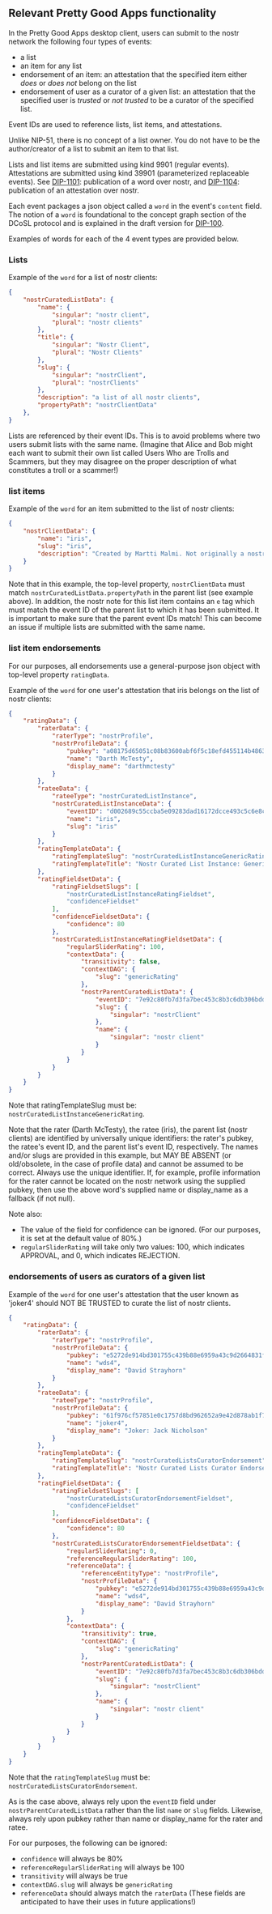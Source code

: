 Relevant Pretty Good Apps functionality
-----

In the Pretty Good Apps desktop client, users can submit to the nostr network the following four types of events:
- a list
- an item for any list
- endorsement of an item: an attestation that the specified item either *does* or *does not* belong on the list
- endorsement of user as a curator of a given list: an attestation that the specified user is *trusted* or *not trusted* to be a curator of the specified list.

Event IDs are used to reference lists, list items, and attestations.

Unlike NIP-51, there is no concept of a list owner. You do not have to be the author/creator of a list to submit an item to that list.

Lists and list items are submitted using kind 9901 (regular events). Attestations are submitted using kind 39901 (parameterized replaceable events). See [DIP-1101](https://github.com/wds4/DCoSL/blob/main/dips/networking/nostr/1101.md): publication of a word over nostr, and [DIP-1104](https://github.com/wds4/DCoSL/blob/main/dips/networking/nostr/1104.md): publication of an attestation over nostr.

Each event packages a json object called a `word` in the event's `content` field. The notion of a `word` is foundational to the concept graph section of the DCoSL protocol and is explained in the draft version for [DIP-100](https://github.com/wds4/DCoSL/blob/main/dips/conceptGraph/100.md). 

Examples of words for each of the 4 event types are provided below.

### Lists

Example of the `word` for a list of nostr clients:

```json
{
    "nostrCuratedListData": {
        "name": {
            "singular": "nostr client",
            "plural": "nostr clients"
        },
        "title": {
            "singular": "Nostr Client",
            "plural": "Nostr Clients"
        },
        "slug": {
            "singular": "nostrClient",
            "plural": "nostrClients"
        },
        "description": "a list of all nostr clients",
        "propertyPath": "nostrClientData"
    },
}
```

Lists are referenced by their event IDs. This is to avoid problems where two users submit lists with the same name. (Imagine that Alice and Bob might each want to submit their own list called Users Who are Trolls and Scammers, but they may disagree on the proper description of what constitutes a troll or a scammer!)

### list items

Example of the `word` for an item submitted to the list of nostr clients:

```json
{
    "nostrClientData": {
        "name": "iris",
        "slug": "iris",
        "description": "Created by Martti Malmi. Not originally a nostr client, but switched over to nostr around Dec 2022."
    }
}
```

Note that in this example, the top-level property, `nostrClientData` must match `nostrCuratedListData.propertyPath` in the parent list (see example above). In addition, the nostr note for this list item contains an `e` tag which must match the event ID of the parent list to which it has been submitted. It is important to make sure that the parent event IDs match! This can become an issue if multiple lists are submitted with the same name.

### list item endorsements

For our purposes, all endorsements use a general-purpose json object with top-level property `ratingData`. 

Example of the `word` for one user's attestation that iris belongs on the list of nostr clients:

```json
{
    "ratingData": {
        "raterData": {
            "raterType": "nostrProfile",
            "nostrProfileData": {
                "pubkey": "a08175d65051c08b83600abf6f5c18efd455114b4863c65959c92b13ee52f87c",
                "name": "Darth McTesty",
                "display_name": "darthmctesty"
            }
        },
        "rateeData": {
            "rateeType": "nostrCuratedListInstance",
            "nostrCuratedListInstanceData": {
                "eventID": "d002689c55ccba5e09283dad16172dcce493c5c6e8c921bb13ed91f5075595f1",
                "name": "iris",
                "slug": "iris"
            }
        },
        "ratingTemplateData": {
            "ratingTemplateSlug": "nostrCuratedListInstanceGenericRating",
            "ratingTemplateTitle": "Nostr Curated List Instance: Generic Rating"
        },
        "ratingFieldsetData": {
            "ratingFieldsetSlugs": [
                "nostrCuratedListInstanceRatingFieldset",
                "confidenceFieldset"
            ],
            "confidenceFieldsetData": {
                "confidence": 80
            },
            "nostrCuratedListInstanceRatingFieldsetData": {
                "regularSliderRating": 100,
                "contextData": {
                    "transitivity": false,
                    "contextDAG": {
                        "slug": "genericRating"
                    },
                    "nostrParentCuratedListData": {
                        "eventID": "7e92c80fb7d3fa7bec453c8b3c6db306bdde50f7eee34e76a880fe0ab770d485",
                        "slug": {
                            "singular": "nostrClient"
                        },
                        "name": {
                            "singular": "nostr client"
                        }
                    }
                }
            }
        }
    }
}
```

Note that ratingTemplateSlug must be: `nostrCuratedListInstanceGenericRating`.

Note that the rater (Darth McTesty), the ratee (iris), the parent list (nostr clients) are identified by universally unique identifiers: the rater's pubkey, the ratee's event ID, and the parent list's event ID, respectively. The names and/or slugs are provided in this example, but MAY BE ABSENT (or old/obsolete, in the case of profile data) and cannot be assumed to be correct. Always use the unique identifier. If, for example, profile information for the rater cannot be located on the nostr network using the supplied pubkey, then use the above word's supplied name or display_name as a fallback (if not null).

Note also:
- The value of the field for confidence can be ignored. (For our purposes, it is set at the default value of 80%.)
- `regularSliderRating` will take only two values: 100, which indicates APPROVAL, and 0, which indicates REJECTION.

### endorsements of users as curators of a given list

Example of the `word` for one user's attestation that the user known as 'joker4' should NOT BE TRUSTED to curate the list of nostr clients.

```json
{
    "ratingData": {
        "raterData": {
            "raterType": "nostrProfile",
            "nostrProfileData": {
                "pubkey": "e5272de914bd301755c439b88e6959a43c9d2664831f093c51e9c799a16a102f",
                "name": "wds4",
                "display_name": "David Strayhorn"
            }
        },
        "rateeData": {
            "rateeType": "nostrProfile",
            "nostrProfileData": {
                "pubkey": "61f976cf57851e0c1757d8bd962652a9e42d878ab1f7df31336fe430e2612e78",
                "name": "joker4",
                "display_name": "Joker: Jack Nicholson"
            }
        },
        "ratingTemplateData": {
            "ratingTemplateSlug": "nostrCuratedListsCuratorEndorsement",
            "ratingTemplateTitle": "Nostr Curated Lists Curator Endorsement"
        },
        "ratingFieldsetData": {
            "ratingFieldsetSlugs": [
                "nostrCuratedListsCuratorEndorsementFieldset",
                "confidenceFieldset"
            ],
            "confidenceFieldsetData": {
                "confidence": 80
            },
            "nostrCuratedListsCuratorEndorsementFieldsetData": {
                "regularSliderRating": 0,
                "referenceRegularSliderRating": 100,
                "referenceData": {
                    "referenceEntityType": "nostrProfile",
                    "nostrProfileData": {
                        "pubkey": "e5272de914bd301755c439b88e6959a43c9d2664831f093c51e9c799a16a102f",
                        "name": "wds4",
                        "display_name": "David Strayhorn"
                    }
                },
                "contextData": {
                    "transitivity": true,
                    "contextDAG": {
                        "slug": "genericRating"
                    },
                    "nostrParentCuratedListData": {
                        "eventID": "7e92c80fb7d3fa7bec453c8b3c6db306bdde50f7eee34e76a880fe0ab770d485",
                        "slug": {
                            "singular": "nostrClient"
                        },
                        "name": {
                            "singular": "nostr client"
                        }
                    }
                }
            }
        }
    }
}
```

Note that the `ratingTemplateSlug` must be: `nostrCuratedListsCuratorEndorsement`.

As is the case above, always rely upon the `eventID` field under `nostrParentCuratedListData` rather than the list `name` or `slug` fields. Likewise, always rely upon pubkey rather than name or display_name for the rater and ratee.

For our purposes, the following can be ignored:
- `confidence` will always be 80%
- `referenceRegularSliderRating` will always be 100
- `transitivity` will always be true
- `contextDAG.slug` will always be `genericRating`
- `referenceData` should always match the `raterData`
(These fields are anticipated to have their uses in future applications!)
